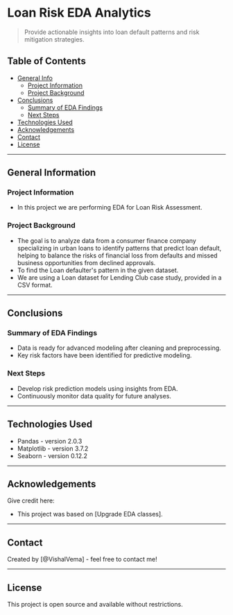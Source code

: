 # Loan Risk EDA Analytics 
> Provide actionable insights into loan default patterns and risk mitigation strategies.

## Table of Contents

- [General Info](#general-information)
  - [Project Information](#project-information)
  - [Project Background](#project-background)
- [Conclusions](#conclusions)
  - [Summary of EDA Findings](#summary-of-eda-findings)
  - [Next Steps](#next-steps)
- [Technologies Used](#technologies-used)
- [Acknowledgements](#acknowledgements)
- [Contact](#contact)
- [License](#license)

---

## General Information

### Project Information
- In this project we are performing EDA for Loan Risk Assessment.

### Project Background
- The goal is to analyze data from a consumer finance company specializing in urban loans to identify patterns that predict loan default, helping to balance the risks of financial loss from defaults and missed business opportunities from declined approvals.
- To find the Loan defaulter's pattern in the given dataset.
- We are using a Loan dataset for Lending Club case study, provided in a CSV format.

---

## Conclusions

### Summary of EDA Findings
- Data is ready for advanced modeling after cleaning and preprocessing.
- Key risk factors have been identified for predictive modeling.

### Next Steps
- Develop risk prediction models using insights from EDA.
- Continuously monitor data quality for future analyses.

---

## Technologies Used
- Pandas - version 2.0.3
- Matplotlib - version 3.7.2
- Seaborn - version 0.12.2

---

## Acknowledgements
Give credit here:
- This project was based on [Upgrade EDA classes].

---

## Contact
Created by [@VishalVema] - feel free to contact me!

---

## License
This project is open source and available without restrictions.
